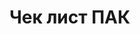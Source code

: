 # Чек лист ПАК
<html lang="ru">
<head>
    <meta charset="UTF-8">
    <meta name="viewport" content="width=device-width, initial-scale=1.0">
    <link rel="stylesheet" href="styles.css">
    <style>
        .hidden {
            display: none;
        }

        .button {
            padding: 10px 20px;
            background-color: green;
            color: white;
            border: none;
            border-radius: 5px;
            cursor: pointer;
            margin-top: 20px;
        }

        .completed {
            color: green;
            font-weight: bold;
        }

        .error {
            color: red;
            font-weight: bold;
        }

        /* Стили для кастомного чекбокса */
        input[type="checkbox"] {
            display: none; /* Скрываем стандартные чекбоксы */
        }

        /* Стиль для кастомного элемента */
        .custom-checkbox {
            position: relative;
            display: inline-block;
            width: 24px;   /* Размер чекбокса */
            height: 24px;  /* Размер чекбокса */
            border: 2px solid #666; /* Граница чекбокса */
            border-radius: 4px; /* Закругление углов */
            margin-right: 10px; /* Отступ справа */
            background-color: #e0f7fa; /* Светлый фон для чекбокса */
            transition: background-color 0.3s, border 0.3s; /* Плавные анимации */
        }

        /* Стиль для состояния чекбокса */
        input[type="checkbox"]:checked + .custom-checkbox {
            background-color: #4caf50; /* Цвет при выборе */
            border-color: #4caf50; /* Цвет границы при выборе */
        }

        input[type="checkbox"]:checked + .custom-checkbox:after {
            content: "✔"; /* Символ галочки */
            color: white; /* Цвет галочки */
            position: absolute; 
            top: 0; 
            left: 0;
            width: 24px; 
            height: 24px; 
            text-align: center; 
            line-height: 24px; /* Центрирование галочки */
        }

        /* Стили для списка невыполненных элементов */
        #resultMessage {
            margin-top: 20px;
            padding: 10px;
            border: 1px solid red;
            background-color: #ffebee; /* Светлый красный фон */
            border-radius: 5px; /* Закругление углов */
        }
    </style>
</head>
<body>
    <h1>Первоначальная настройка Планшета/Телефона</h1>
    <ul id="checklist">
        <li><label><input type="checkbox"> <span class="custom-checkbox"></span> Проверка обновления ONE UI на устройстве.</label></li>
        <li><label><input type="checkbox"> <span class="custom-checkbox"></span> Проверка включения тумблера "Определение даты и времени по геопозиции"</label></li>
        <li><label><input type="checkbox"> <span class="custom-checkbox"></span> Проверка работоспособности определения местоположения через приложение карт</label></li>
        <li><label><input type="checkbox"> <span class="custom-checkbox"></span> Проверка установлены ли приложения "MEDCONTROL", "Ассистент", "MEDCONTROL APP" на устройстве</label></li>
    </ul>

    <h1>Настройка Ассистента</h1>
    <ul id="checklist">
        <li><label><input type="checkbox"> <span class="custom-checkbox"></span> Имеется ли у приложения Ассистент все необходимые разрешения</label></li>
        <li><label><input type="checkbox"> <span class="custom-checkbox"></span> Провести тестовое подключение к устройству и проверить исправность работы соединения</label></li>
    </ul>

    <h1>Настройка принтера</h1>
    <ul id="checklist">
        <li><label><input type="checkbox"> <span class="custom-checkbox"></span> Переименован ли принтер под номер ПАК</label></li>
        <li><label><input type="checkbox"> <span class="custom-checkbox"></span> Включен ли Bluetooth у принтера</label></li>
    </ul>

    <h1>Внешний вид ПАК</h1>
    <ul id="checklist">
        <li><label><input type="checkbox"> <span class="custom-checkbox"></span> Имеется ли люфт крепления камеры, порта для зарядки ПАК, подставки, СМК, планшета</label></li>
        <li><label><input type="checkbox"> <span class="custom-checkbox"></span> На корпусе ПАК нет царапин и потертостей</label></li>
        <li><label><input type="checkbox"> <span class="custom-checkbox"></span> Плотное ли прилегание трубки манжеты к ПАК?</label></li>
    </ul>

    <h1>MEDCONTROL</h1>
    <ul id="checklist">
        <li><label><input type="checkbox"> <span class="custom-checkbox"></span> Совпадает ли организация, к которой привязывается ПАК с заявкой?</label></li>
        <li><label><input type="checkbox"> <span class="custom-checkbox"></span> Правильно ли поставлена точка выпуска ПАК в АРМ</label></li>
        <li><label><input type="checkbox"> <span class="custom-checkbox"></span> Имеется ли разрешение у внешней камеры ПАК</label></li>
        <li><label><input type="checkbox"> <span class="custom-checkbox"></span> На СМК стоит последняя версия прошивки</label></li>
        <li><label><input type="checkbox"> <span class="custom-checkbox"></span> После прохождения тестового осмотра не возникло никаких происшествий, талон исправно напечатался</label></li>
    </ul>

    <h1>GLPI</h1>
    <ul id="checklist">
        <li><label><input type="checkbox"> <span class="custom-checkbox"></span> Все данные устройства, принтера и телефона введены верно и без ошибок. Поставлена галочка "Подчиненные организации"</label></li>
        <li><label><input type="checkbox"> <span class="custom-checkbox"></span> У комплекса поставлена верная организация, указанная в заявке, поставлена галочка "Можно связать с заявкой"</label></li>
        <li><label><input type="checkbox"> <span class="custom-checkbox"></span> В объекты комплекса введены верные Устройство, принтер и телефон</label></li>
    </ul>

    <button class="button" id="submitButton">Готово</button>
    <div id="resultMessage" class="hidden"></div>

    <script>
        document.getElementById('submitButton').onclick = function () {
            let checkboxes = document.querySelectorAll('input[type="checkbox"]');
            let totalCheckboxes = checkboxes.length;
            let checkedCheckboxes = 0;
            let notCheckedItems = [];

            checkboxes.forEach(checkbox => {
                if (checkbox.checked) {
                    checkedCheckboxes++;
                } else {
                    notCheckedItems.push(checkbox.parentElement.textContent.trim());
                }
            });

            const resultMessage = document.getElementById('resultMessage');

            if (checkedCheckboxes === totalCheckboxes) {
                resultMessage.classList.remove('hidden');
                resultMessage.classList.add('completed');
                resultMessage.textContent = "✅ Отправлено";
                document.getElementById('submitButton').style.display = 'none'; // скрываем кнопку после отправки
            } else {
                resultMessage.classList.remove('hidden');
                resultMessage.classList.add('error');
                resultMessage.textContent = "❌ Не все выполнено: " + notCheckedItems.join(", ");
                document.getElementById('submitButton').style.display = 'none'; // скрываем кнопку после проверки
            }
        }
    </script>
</body>
</html>
